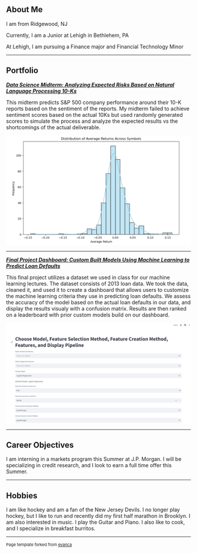 ## About Me

I am from Ridgewood, NJ

Currently, I am a Junior at Lehigh in Bethlehem, PA

At Lehigh, I am pursuing a Finance major and Financial Technology Minor


<!-- Upload your own photo and change the path -->

---

## Portfolio

<!-- You can link to other websites, PDFs in this repo, and other pages in this repo -->

_**[Data Science Midterm: Analyzing Expected Risks Based on Natural Language Processing 10-Ks](report.md)**_

This midterm predicts S&P 500 company performance around their 10-K reports based on the sentiment of the reports. My midterm failed to achieve sentiment scores based on the actual 10Ks but used randomly generated scores to simulate the process and analyze the expected results vs the shortcomings of the actual deliverable.

<img src="images/personalwebsitemidterm.png?raw=true"/>

---

_**[Final Project Dashboard: Custom Built Models Using Machine Learning to Predict Loan Defaults](https://phfxeoenukjbktk4bibykr.streamlit.app/)**_

This final project utilizes a dataset we used in class for our machine learning lectures. The dataset consists of 2013 loan data. We took the data, cleaned it, and used it to create a dashboard that allows users to customize the machine learning criteria they use in predicting loan defaults. We assess the accuracy of the model based on the actual loan defaults in our data, and display the results visualy with a confusion matrix. Results are then ranked on a leaderboard with prior custom models build on our dashboard.

<img src="images/dashboardimage.png?raw=true"/>

---

## Career Objectives

I am interning in a markets program this Summer at J.P. Morgan. I will be specializing in credit research, and I look to earn a full time offer this Summer.

---

## Hobbies

I am like hockey and am a fan of the New Jersey Devils. I no longer play hockey, but I like to run and recently did my first half marathon in Brooklyn. 
I am also interested in music. I play the Guitar and Piano. I also like to cook, and I specialize in breakfast burritos.

---
<p style="font-size:11px">Page template forked from <a href="https://github.com/evanca/quick-portfolio">evanca</a></p>
<!-- Remove above link if you don't want to attibute -->
